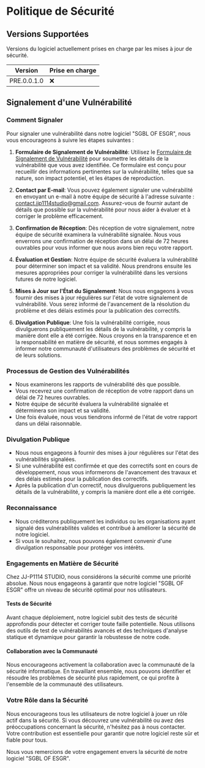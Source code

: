 # Politique de Sécurité

## Versions Supportées

Versions du logiciel actuellement prises en charge par les mises à jour de sécurité.

| Version | Prise en charge   |
| ------- | ------------------ |
| PRE.0.0.1.0   | :x: |

## Signalement d'une Vulnérabilité

### Comment Signaler

Pour signaler une vulnérabilité dans notre logiciel "SGBL OF ESGR", nous vous encourageons à suivre les étapes suivantes :

1. **Formulaire de Signalement de Vulnérabilité**: Utilisez le [Formulaire de Signalement de Vulnérabilité](https://form.jotform.com/jjp1114studio/sgbl-of-esgr_vulnerability) pour soumettre les détails de la vulnérabilité que vous avez identifiée. Ce formulaire est conçu pour recueillir des informations pertinentes sur la vulnérabilité, telles que sa nature, son impact potentiel, et les étapes de reproduction.

2. **Contact par E-mail**: Vous pouvez également signaler une vulnérabilité en envoyant un e-mail à notre équipe de sécurité à l'adresse suivante : contact.jjp1114studio@gmail.com. Assurez-vous de fournir autant de détails que possible sur la vulnérabilité pour nous aider à évaluer et à corriger le problème efficacement.

3. **Confirmation de Réception**: Dès réception de votre signalement, notre équipe de sécurité examinera la vulnérabilité signalée. Nous vous enverrons une confirmation de réception dans un délai de 72 heures ouvrables pour vous informer que nous avons bien reçu votre rapport.

4. **Évaluation et Gestion**: Notre équipe de sécurité évaluera la vulnérabilité pour déterminer son impact et sa validité. Nous prendrons ensuite les mesures appropriées pour corriger la vulnérabilité dans les versions futures de notre logiciel.

5. **Mises à Jour sur l'État du Signalement**: Nous nous engageons à vous fournir des mises à jour régulières sur l'état de votre signalement de vulnérabilité. Vous serez informé de l'avancement de la résolution du problème et des délais estimés pour la publication des correctifs.

6. **Divulgation Publique**: Une fois la vulnérabilité corrigée, nous divulguerons publiquement les détails de la vulnérabilité, y compris la manière dont elle a été corrigée. Nous croyons en la transparence et en la responsabilité en matière de sécurité, et nous sommes engagés à informer notre communauté d'utilisateurs des problèmes de sécurité et de leurs solutions.

### Processus de Gestion des Vulnérabilités

- Nous examinerons les rapports de vulnérabilité dès que possible.
- Vous recevrez une confirmation de réception de votre rapport dans un délai de 72 heures ouvrables.
- Notre équipe de sécurité évaluera la vulnérabilité signalée et déterminera son impact et sa validité.
- Une fois évaluée, nous vous tiendrons informé de l'état de votre rapport dans un délai raisonnable.

### Divulgation Publique

- Nous nous engageons à fournir des mises à jour régulières sur l'état des vulnérabilités signalées.
- Si une vulnérabilité est confirmée et que des correctifs sont en cours de développement, nous vous informerons de l'avancement des travaux et des délais estimés pour la publication des correctifs.
- Après la publication d'un correctif, nous divulguerons publiquement les détails de la vulnérabilité, y compris la manière dont elle a été corrigée.

### Reconnaissance

- Nous créditerons publiquement les individus ou les organisations ayant signalé des vulnérabilités valides et contribué à améliorer la sécurité de notre logiciel.
- Si vous le souhaitez, nous pouvons également convenir d'une divulgation responsable pour protéger vos intérêts.

### Engagements en Matière de Sécurité

Chez JJ-P1114 STUDIO, nous considérons la sécurité comme une priorité absolue. Nous nous engageons à garantir que notre logiciel "SGBL OF ESGR" offre un niveau de sécurité optimal pour nos utilisateurs.

#### Tests de Sécurité

Avant chaque déploiement, notre logiciel subit des tests de sécurité approfondis pour détecter et corriger toute faille potentielle. Nous utilisons des outils de test de vulnérabilités avancés et des techniques d'analyse statique et dynamique pour garantir la robustesse de notre code.

#### Collaboration avec la Communauté

Nous encourageons activement la collaboration avec la communauté de la sécurité informatique. En travaillant ensemble, nous pouvons identifier et résoudre les problèmes de sécurité plus rapidement, ce qui profite à l'ensemble de la communauté des utilisateurs.

### Votre Rôle dans la Sécurité

Nous encourageons tous les utilisateurs de notre logiciel à jouer un rôle actif dans la sécurité. Si vous découvrez une vulnérabilité ou avez des préoccupations concernant la sécurité, n'hésitez pas à nous contacter. Votre contribution est essentielle pour garantir que notre logiciel reste sûr et fiable pour tous.

Nous vous remercions de votre engagement envers la sécurité de notre logiciel "SGBL OF ESGR".
